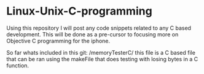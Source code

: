 Linux-Unix-C-programming
========================

Using this repository I will post any code snippets related to any C based development. 
This will be done as a pre-cursor to focusing more on Objective C programming for the iphone.

So far whats included in this git:
  /memoryTesterC/ this file is a C based file that can be ran using the makeFile that does testing with losing bytes in a C function.
